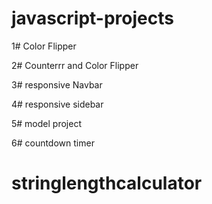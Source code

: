 # javascript-projects


1# Color Flipper

2# Counterrr and Color Flipper

3# responsive Navbar 

4# responsive sidebar

5# model project

6# countdown timer

# stringlengthcalculator
